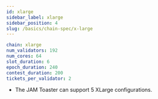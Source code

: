 ```yaml
---
id: xlarge
sidebar_label: xlarge
sidebar_position: 4
slug: /basics/chain-spec/x-large
---
```


```yaml
chain: xlarge
num_validators: 192
num_cores: 64
slot_duration: 6
epoch_duration: 240
contest_duration: 200
tickets_per_validator: 2
```

* The JAM Toaster can support 5 XLarge configurations.
